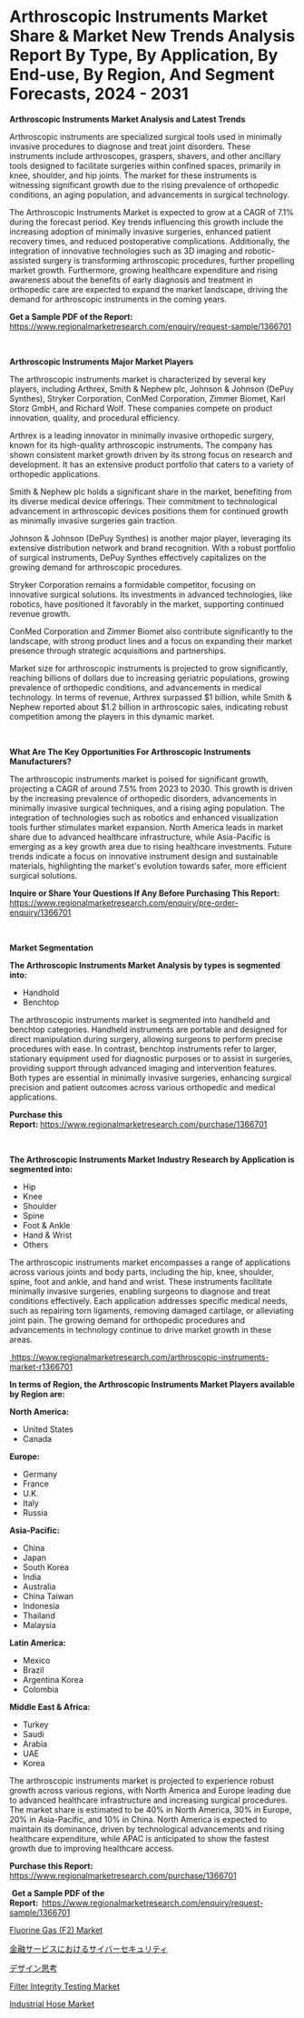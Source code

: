 <p><h1>Arthroscopic Instruments Market Share & Market New Trends Analysis Report By Type, By Application, By End-use, By Region, And Segment Forecasts, 2024 - 2031</h1></p><p><strong>Arthroscopic Instruments Market Analysis and Latest Trends</strong></p>
<p><p>Arthroscopic instruments are specialized surgical tools used in minimally invasive procedures to diagnose and treat joint disorders. These instruments include arthroscopes, graspers, shavers, and other ancillary tools designed to facilitate surgeries within confined spaces, primarily in knee, shoulder, and hip joints. The market for these instruments is witnessing significant growth due to the rising prevalence of orthopedic conditions, an aging population, and advancements in surgical technology.</p><p>The Arthroscopic Instruments Market is expected to grow at a CAGR of 7.1% during the forecast period. Key trends influencing this growth include the increasing adoption of minimally invasive surgeries, enhanced patient recovery times, and reduced postoperative complications. Additionally, the integration of innovative technologies such as 3D imaging and robotic-assisted surgery is transforming arthroscopic procedures, further propelling market growth. Furthermore, growing healthcare expenditure and rising awareness about the benefits of early diagnosis and treatment in orthopedic care are expected to expand the market landscape, driving the demand for arthroscopic instruments in the coming years.</p></p>
<p><strong>Get a Sample PDF of the Report:&nbsp;</strong> <a href="https://www.regionalmarketresearch.com/enquiry/request-sample/1366701">https://www.regionalmarketresearch.com/enquiry/request-sample/1366701</a></p>
<p>&nbsp;</p>
<p><strong>Arthroscopic Instruments Major Market Players</strong></p>
<p><p>The arthroscopic instruments market is characterized by several key players, including Arthrex, Smith & Nephew plc, Johnson & Johnson (DePuy Synthes), Stryker Corporation, ConMed Corporation, Zimmer Biomet, Karl Storz GmbH, and Richard Wolf. These companies compete on product innovation, quality, and procedural efficiency.</p><p>Arthrex is a leading innovator in minimally invasive orthopedic surgery, known for its high-quality arthroscopic instruments. The company has shown consistent market growth driven by its strong focus on research and development. It has an extensive product portfolio that caters to a variety of orthopedic applications.</p><p>Smith & Nephew plc holds a significant share in the market, benefiting from its diverse medical device offerings. Their commitment to technological advancement in arthroscopic devices positions them for continued growth as minimally invasive surgeries gain traction.</p><p>Johnson & Johnson (DePuy Synthes) is another major player, leveraging its extensive distribution network and brand recognition. With a robust portfolio of surgical instruments, DePuy Synthes effectively capitalizes on the growing demand for arthroscopic procedures.</p><p>Stryker Corporation remains a formidable competitor, focusing on innovative surgical solutions. Its investments in advanced technologies, like robotics, have positioned it favorably in the market, supporting continued revenue growth.</p><p>ConMed Corporation and Zimmer Biomet also contribute significantly to the landscape, with strong product lines and a focus on expanding their market presence through strategic acquisitions and partnerships.</p><p>Market size for arthroscopic instruments is projected to grow significantly, reaching billions of dollars due to increasing geriatric populations, growing prevalence of orthopedic conditions, and advancements in medical technology. In terms of revenue, Arthrex surpassed $1 billion, while Smith & Nephew reported about $1.2 billion in arthroscopic sales, indicating robust competition among the players in this dynamic market.</p></p>
<p>&nbsp;</p>
<p><strong>What Are The Key Opportunities For Arthroscopic Instruments Manufacturers?</strong></p>
<p><p>The arthroscopic instruments market is poised for significant growth, projecting a CAGR of around 7.5% from 2023 to 2030. This growth is driven by the increasing prevalence of orthopedic disorders, advancements in minimally invasive surgical techniques, and a rising aging population. The integration of technologies such as robotics and enhanced visualization tools further stimulates market expansion. North America leads in market share due to advanced healthcare infrastructure, while Asia-Pacific is emerging as a key growth area due to rising healthcare investments. Future trends indicate a focus on innovative instrument design and sustainable materials, highlighting the market's evolution towards safer, more efficient surgical solutions.</p></p>
<p><strong>Inquire or Share Your Questions If Any Before Purchasing This Report:</strong> <a href="https://www.regionalmarketresearch.com/enquiry/pre-order-enquiry/1366701">https://www.regionalmarketresearch.com/enquiry/pre-order-enquiry/1366701</a></p>
<p>&nbsp;</p>
<p><strong>Market Segmentation</strong></p>
<p><strong>The Arthroscopic Instruments Market Analysis by types is segmented into:</strong></p>
<p><ul><li>Handhold</li><li>Benchtop</li></ul></p>
<p><p>The arthroscopic instruments market is segmented into handheld and benchtop categories. Handheld instruments are portable and designed for direct manipulation during surgery, allowing surgeons to perform precise procedures with ease. In contrast, benchtop instruments refer to larger, stationary equipment used for diagnostic purposes or to assist in surgeries, providing support through advanced imaging and intervention features. Both types are essential in minimally invasive surgeries, enhancing surgical precision and patient outcomes across various orthopedic and medical applications.</p></p>
<p><strong>Purchase this Report:&nbsp;</strong><a href="https://www.regionalmarketresearch.com/purchase/1366701">https://www.regionalmarketresearch.com/purchase/1366701</a></p>
<p>&nbsp;</p>
<p><strong>The Arthroscopic Instruments Market Industry Research by Application is segmented into:</strong></p>
<p><ul><li>Hip</li><li>Knee</li><li>Shoulder</li><li>Spine</li><li>Foot & Ankle</li><li>Hand & Wrist</li><li>Others</li></ul></p>
<p><p>The arthroscopic instruments market encompasses a range of applications across various joints and body parts, including the hip, knee, shoulder, spine, foot and ankle, and hand and wrist. These instruments facilitate minimally invasive surgeries, enabling surgeons to diagnose and treat conditions effectively. Each application addresses specific medical needs, such as repairing torn ligaments, removing damaged cartilage, or alleviating joint pain. The growing demand for orthopedic procedures and advancements in technology continue to drive market growth in these areas.</p></p>
<p><a href="https://www.regionalmarketresearch.com/arthroscopic-instruments-market-r1366701">&nbsp;https://www.regionalmarketresearch.com/arthroscopic-instruments-market-r1366701</a></p>
<p><strong>In terms of Region, the Arthroscopic Instruments Market Players available by Region are:</strong></p>
<p>
    <p> <strong> North America: </strong>
        <ul>
            <li>United States</li>
            <li>Canada</li>
        </ul>
        </p> 
    <p> <strong> Europe: </strong>
        <ul>
            <li>Germany</li>
            <li>France</li>
            <li>U.K.</li>
            <li>Italy</li>
            <li>Russia</li>
        </ul>
        </p> 
    <p> <strong> Asia-Pacific: </strong>
        <ul>
            <li>China</li>
            <li>Japan</li>
            <li>South Korea</li>
            <li>India</li>
            <li>Australia</li>
            <li>China Taiwan</li>
            <li>Indonesia</li>
            <li>Thailand</li>
            <li>Malaysia</li>
        </ul>
        </p> 
    <p> <strong> Latin America: </strong>
        <ul>
            <li>Mexico</li>
            <li>Brazil</li>
            <li>Argentina Korea</li>
            <li>Colombia</li>
        </ul>
        </p> 
    <p> <strong> Middle East & Africa: </strong>
        <ul>
            <li>Turkey</li>
            <li>Saudi</li>
            <li>Arabia</li>
            <li>UAE</li>
            <li>Korea</li>
        </ul>
    </p>
    </p>
<p><p>The arthroscopic instruments market is projected to experience robust growth across various regions, with North America and Europe leading due to advanced healthcare infrastructure and increasing surgical procedures. The market share is estimated to be 40% in North America, 30% in Europe, 20% in Asia-Pacific, and 10% in China. North America is expected to maintain its dominance, driven by technological advancements and rising healthcare expenditure, while APAC is anticipated to show the fastest growth due to improving healthcare access.</p></p>
<p><strong>Purchase this Report: </strong><a href="https://www.regionalmarketresearch.com/purchase/1366701">https://www.regionalmarketresearch.com/purchase/1366701</a></p>
<p>&nbsp;<strong>Get a Sample PDF of the Report:&nbsp;&nbsp;</strong><a href="https://www.regionalmarketresearch.com/enquiry/request-sample/1366701">https://www.regionalmarketresearch.com/enquiry/request-sample/1366701</a></p>
<p><strong></strong></p>
<p><p><a href="https://issuu.com/reportprime-2/docs/fluorine-gas-f2-market-size-2030.pp_771d118718bfcc">Fluorine Gas (F2) Market</a></p><p><a href="https://medium.com/@taniawisozk/%E9%87%91%E8%9E%8D%E3%82%B5%E3%83%BC%E3%83%93%E3%82%B9%E3%81%AB%E3%81%8A%E3%81%91%E3%82%8B%E3%82%B5%E3%82%A4%E3%83%90%E3%83%BC%E3%82%BB%E3%82%AD%E3%83%A5%E3%83%AA%E3%83%86%E3%82%A3%E5%B8%82%E5%A0%B4%E3%81%AE%E6%A6%82%E8%A6%81-%E5%9C%B0%E5%9F%9F%E3%81%AE%E5%B1%95%E6%9C%9B%E3%81%8A%E3%82%88%E3%81%B3%E7%AB%B6%E4%BA%89%E6%88%A6%E7%95%A5-2024%E5%B9%B4%E3%81%8B%E3%82%892031%E5%B9%B4%E3%81%BE%E3%81%A7%E3%81%AE%E6%9C%9F%E9%96%93%E3%81%AB%E3%81%8A%E3%81%91%E3%82%8B%E9%87%91%E8%9E%8D%E3%82%B5%E3%83%BC%E3%83%93%E3%82%B9%E5%B8%82%E5%A0%B4%E3%81%AE%E3%82%B5%E3%82%A4%E3%83%90%E3%83%BC%E3%82%BB%E3%82%AD%E3%83%A5%E3%83%AA%E3%83%86%E3%82%A3%E3%81%AE%E4%BA%88%E6%B8%AC%E3%81%AF-%E5%B9%B4%E5%B9%B3%E5%9D%87%E6%88%90%E9%95%B7%E7%8E%87-cagr-13-2-7aa56146b0d5">金融サービスにおけるサイバーセキュリティ</a></p><p><a href="https://medium.com/@taniawisozk/%E3%83%87%E3%82%B6%E3%82%A4%E3%83%B3%E6%80%9D%E8%80%83%E3%81%AE%E5%B8%82%E5%A0%B4%E3%82%B7%E3%82%A7%E3%82%A2%E3%81%A8%E6%96%B0%E3%81%97%E3%81%84%E3%83%88%E3%83%AC%E3%83%B3%E3%83%89%E5%88%86%E6%9E%90-%E7%A8%AE%E9%A1%9E-%E7%94%A8%E9%80%94-%E3%82%A8%E3%83%B3%E3%83%89%E3%83%A6%E3%83%BC%E3%82%B6%E3%83%BC%E5%88%A5%E3%81%8A%E3%82%88%E3%81%B32024%E5%B9%B4%E3%81%8B%E3%82%892031%E5%B9%B4%E3%81%BE%E3%81%A7%E3%81%AE%E4%BA%88%E6%B8%AC-e203aa9aa733">デザイン思考</a></p><p><a href="https://www.linkedin.com/pulse/filter-integrity-testing-industry-analysis-report-ubzfe?trackingId=FexyODQnRp275tAZ9aWlUg%3D%3D">Filter Integrity Testing Market</a></p><p><a href="https://www.linkedin.com/pulse/industrial-hose-market-growth-outlook-from-2024-2031-projecting-lxaze?trackingId=Av2Lc4KIQmOzLQlfYgkC9Q%3D%3D">Industrial Hose Market</a></p></p>